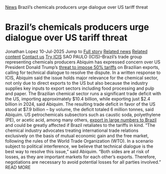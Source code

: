 [News](https://www.icis.com/explore/resources/news/) Brazil’s chemicals producers urge dialogue over US tariff threat
# Brazil’s chemicals producers urge dialogue over US tariff threat
Jonathan Lopez
10-Jul-2025
Jump to
[Full story](https://www.icis.com/explore/resources/news/2025/07/10/11118195/brazil-s-chemicals-producers-urge-dialogue-over-us-tariff-threat/#full-story)
[Related news](https://www.icis.com/explore/resources/news/2025/07/10/11118195/brazil-s-chemicals-producers-urge-dialogue-over-us-tariff-threat/#related-articles)
[Related content](https://www.icis.com/explore/resources/news/2025/07/10/11118195/brazil-s-chemicals-producers-urge-dialogue-over-us-tariff-threat/#related-contents)
[Contact us](https://www.icis.com/explore/resources/news/2025/07/10/11118195/brazil-s-chemicals-producers-urge-dialogue-over-us-tariff-threat/#contact-us)
[Try ICIS](https://www.icis.com/explore/contact/try-icis-today/?intcmp=individual-news_try-icis)
SAO PAULO (ICIS)–Brazil’s trade group representing chemicals producers Abiquim has expressed concern over US President Donald Trump’s [threat to impose 50% tariffs](https://subscriber.icis.com/news/petchem/news-article-00111118167) on Brazilian exports, calling for technical dialogue to resolve the dispute. 
In a written response to ICIS, Abiquim said the issue holds major relevance for the chemical sector, not only due to direct exports to the US but also because the industry supplies key inputs to export sectors including food processing and pulp and paper. 
The Brazilian chemical sector runs a significant trade deficit with the US, importing approximately $10.4 billion, while exporting just $2.4 billion in 2024, said Abiquim. 
The resulting trade deficit in favor of the US stood at $7.9 billion – by volume, the deficit totaled 6 million tonnes, said Abiquim. 
US petrochemicals subsectors such as caustic soda, polyethylene (PE), or acetic acid, among many others, [export in large numbers to Brazil](https://subscriber.icis.com/news/petchem/news-article-00111118168) and could be greatly affected if Brazil retaliates to the tariffs in kind. 
“The chemical industry advocates treating international trade relations exclusively on the basis of mutual economic gain and the free market, following the rules of the World Trade Organization (WTO). In a scenario subject to political interference, we believe that technical dialogue is the best way to resolve this issue,” said Abiquim. 
“Both sides are at risk of losses, as they are important markets for each other’s exports. Therefore, negotiations are necessary to avoid potential losses for all parties involved.” 
READ MORE